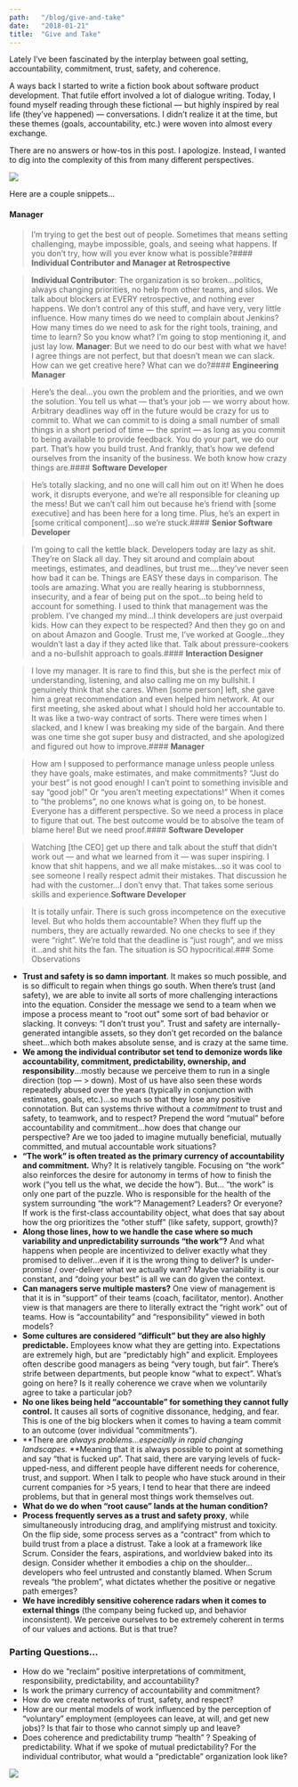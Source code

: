```yaml
---
path:	"/blog/give-and-take"
date:	"2018-01-21"
title:	"Give and Take"
---
```


Lately I’ve been fascinated by the interplay between goal setting, accountability, commitment, trust, safety, and coherence.

A ways back I started to write a fiction book about software product development. That futile effort involved a lot of dialogue writing. Today, I found myself reading through these fictional — but highly inspired by real life (they’ve happened) — conversations. I didn’t realize it at the time, but these themes (goals, accountability, etc.) were woven into almost every exchange.

There are no answers or how-tos in this post. I apologize. Instead, I wanted to dig into the complexity of this from many different perspectives.

![](/images/1*GKTaL-NLuJPufpMsszag4A@2x.jpeg)

Here are a couple snippets…

#### **Manager**


> I’m trying to get the best out of people. Sometimes that means setting challenging, maybe impossible, goals, and seeing what happens. If you don’t try, how will you ever know what is possible?#### **Individual Contributor and Manager at Retrospective**


> **Individual Contributor**: The organization is so broken…politics, always changing priorities, no help from other teams, and silos. We talk about blockers at EVERY retrospective, and nothing ever happens. We don’t control any of this stuff, and have very, very little influence. How many times do we need to complain about Jenkins? How many times do we need to ask for the right tools, training, and time to learn? So you know what? I’m going to stop mentioning it, and just lay low.
> **Manager**: But we need to do our best with what we have! I agree things are not perfect, but that doesn’t mean we can slack. How can we get creative here? What can we do?#### **Engineering Manager**


> Here’s the deal…you own the problem and the priorities, and we own the solution. You tell us what — that’s your job — we worry about how. Arbitrary deadlines way off in the future would be crazy for us to commit to. What we can commit to is doing a small number of small things in a short period of time — the sprint — as long as you commit to being available to provide feedback. You do your part, we do our part. That’s how you build trust. And frankly, that’s how we defend ourselves from the insanity of the business. We both know how crazy things are.#### **Software Developer**


> He’s totally slacking, and no one will call him out on it! When he does work, it disrupts everyone, and we’re all responsible for cleaning up the mess! But we can’t call him out because he’s friend with [some executive] and has been here for a long time. Plus, he’s an expert in [some critical component]…so we’re stuck.#### **Senior Software Developer**


> I’m going to call the kettle black. Developers today are lazy as shit. They’re on Slack all day. They sit around and complain about meetings, estimates, and deadlines, but trust me….they’ve never seen how bad it can be. Things are EASY these days in comparison. The tools are amazing.
> What you are really hearing is stubbornness, insecurity, and a fear of being put on the spot…to being held to account for something. I used to think that management was the problem. I’ve changed my mind…I think developers are just overpaid kids. How can they expect to be respected?
> And then they go on and on about Amazon and Google. Trust me, I’ve worked at Google…they wouldn’t last a day if they acted like that. Talk about pressure-cookers and a no-bullshit approach to goals.#### **Interaction Designer**


> I love my manager. It is rare to find this, but she is the perfect mix of understanding, listening, and also calling me on my bullshit. I genuinely think that she cares. When [some person] left, she gave him a great recommendation and even helped him network.
> At our first meeting, she asked about what I should hold her accountable to. It was like a two-way contract of sorts. There were times when I slacked, and I knew I was breaking my side of the bargain. And there was one time she got super busy and distracted, and she apologized and figured out how to improve.#### **Manager**


> How am I supposed to performance manage unless people unless they have goals, make estimates, and make commitments? “Just do your best” is not good enough! I can’t point to something invisible and say “good job!” Or “you aren’t meeting expectations!”
> When it comes to “the problems”, no one knows what is going on, to be honest. Everyone has a different perspective. So we need a process in place to figure that out. The best outcome would be to absolve the team of blame here! But we need proof.#### **Software Developer**


> Watching [the CEO] get up there and talk about the stuff that didn’t work out — and what we learned from it — was super inspiring. I know that shit happens, and we all make mistakes…so it was cool to see someone I really respect admit their mistakes. That discussion he had with the customer…I don’t envy that. That takes some serious skills and experience.**Software Developer**


> It is totally unfair. There is such gross incompetence on the executive level. But who holds them accountable? When they fluff up the numbers, they are actually rewarded. No one checks to see if they were “right”. We’re told that the deadline is “just rough”, and we miss it…and shit hits the fan. The situation is SO hypocritical.### Some Observations

* **Trust and safety is so damn important**. It makes so much possible, and is so difficult to regain when things go south. When there’s trust (and safety), we are able to invite all sorts of more challenging interactions into the equation. Consider the message we send to a team when we impose a process meant to “root out” some sort of bad behavior or slacking. It conveys: “I don’t trust you”. Trust and safety are internally-generated intangible assets, so they don’t get recorded on the balance sheet…which both makes absolute sense, and is crazy at the same time.
* **We among the individual contributor set tend to demonize words like accountability, commitment, predictability, ownership, and responsibility**…mostly because we perceive them to run in a single direction (top — > down). Most of us have also seen these words repeatedly abused over the years (typically in conjunction with estimates, goals, etc.)…so much so that they lose any positive connotation. But can systems thrive without a *commitment* to trust and safety, to teamwork, and to respect? Prepend the word “mutual” before accountability and commitment…how does that change our perspective? Are we too jaded to imagine mutually beneficial, mutually committed, and mutual accountable work situations?
* **“The work” is often treated as the primary currency of accountability and commitment.** Why? It is relatively tangible. Focusing on “the work” also reinforces the desire for autonomy in terms of how to finish the work (“you tell us the what, we decide the how”). But… “the work” is only one part of the puzzle. Who is responsible for the health of the system surrounding “the work”? Management? Leaders? Or everyone? If work is the first-class accountability object, what does that say about how the org prioritizes the “other stuff” (like safety, support, growth)?
* **Along those lines, how to we handle the case where so much variability and unpredictability surrounds “the work”?** And what happens when people are incentivized to deliver exactly what they promised to deliver…even if it is the wrong thing to deliver? Is under-promise / over-deliver what we actually want? Maybe variability is our constant, and “doing your best” is all we can do given the context.
* **Can managers serve multiple masters?** One view of management is that it is in “support” of their teams (coach, facilitator, mentor). Another view is that managers are there to literally extract the “right work” out of teams. How is “accountability” and “responsibility” viewed in both models?
* **Some cultures are considered “difficult” but they are also highly predictable.** Employees know what they are getting into. Expectations are extremely high, but are “predictably high” and explicit. Employees often describe good managers as being “very tough, but fair”. There’s strife between departments, but people know “what to expect”. What’s going on here? Is it really coherence we crave when we voluntarily agree to take a particular job?
* **No one likes being held “accountable” for something they cannot fully control.** It causes all sorts of cognitive dissonance, hedging, and fear. This is one of the big blockers when it comes to having a team commit to an outcome (over individual “commitments”).
* **There are *always problems…*especially in rapid changing landscapes*.* **Meaning that it is always possible to point at something and say “that is fucked up”. That said, there are varying levels of fuck-upped-ness, and different people have different needs for coherence, trust, and support. When I talk to people who have stuck around in their current companies for >5 years, I tend to hear that there are indeed problems, but that in general most things work themselves out.
* **What do we do when “root cause” lands at the human condition?**
* **Process frequently serves as a trust and safety proxy**, while simultaneously introducing drag, and amplifying mistrust and toxicity. On the flip side, some process serves as a “contract” from which to build trust from a place a distrust. Take a look at a framework like Scrum. Consider the fears, aspirations, and worldview baked into its design. Consider whether it embodies a chip on the shoulder…developers who feel untrusted and constantly blamed. When Scrum reveals “the problem”, what dictates whether the positive or negative path emerges?
* **We have incredibly sensitive coherence radars when it comes to external things** (the company being fucked up, and behavior inconsistent). We perceive ourselves to be extremely coherent in terms of our values and actions. But is that true?
### Parting Questions…

* How do we “reclaim” positive interpretations of commitment, responsibility, predictability, and accountability?
* Is work the primary currency of accountability and commitment?
* How do we create networks of trust, safety, and respect?
* How are our mental models of work influenced by the perception of “voluntary” employment (employees can leave, at will, and get new jobs)? Is that fair to those who cannot simply up and leave?
* Does coherence and predictability trump “health” ?
Speaking of predictability. What if we spoke of mutual predictability? For the individual contributor, what would a “predictable” organization look like?

![](/images/1*fZNnIShAPeGfs9ZvWFctsQ@2x.jpeg)